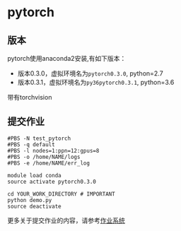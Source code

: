# pytorch

## 版本

pytorch使用anaconda2安装,有如下版本：

* 版本0.3.0，虚拟环境名为`pytorch0.3.0`, python=2.7
* 版本0.3.1，虚拟环境名为`py36pytorch0.3.1`, python=3.6

带有torchvision


## 提交作业
```shell
#PBS -N test_pytorch
#PBS -q default
#PBS -l nodes=1:ppn=12:gpus=8
#PBS -o /home/NAME/logs
#PBS -e /home/NAME/err_log

module load conda
source activate pytorch0.3.0

cd YOUR_WORK_DIRECTORY # IMPORTANT
python demo.py
source deactivate
```
更多关于提交作业的内容，请参考[作业系统](../jobs.md)

